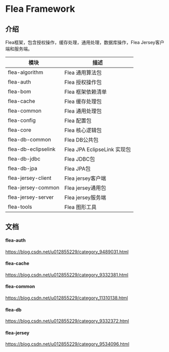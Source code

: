 # Flea Framework

## 介绍
Flea框架，包含授权操作，缓存处理，通用处理，数据库操作，Flea Jersey客户端和服务端。

|  模块                     |  描述                  |
|---------------------------|-----------------------| 
|  flea-algorithm           |  Flea 通用算法包        |
|  flea-auth                |  Flea 授权操作包        |
|  flea-bom                 |  Flea 框架依赖清单      |
|  flea-cache               |  Flea 缓存处理包        |
|  flea-common              |  Flea 通用处理包        |
|  flea-config              |  Flea 配置包            |
|  flea-core                |  Flea 核心逻辑包        |
|  flea-db-common           |  Flea DB公共包         |
|  flea-db-eclipselink      |  Flea JPA EclipseLink 实现包|
|  flea-db-jdbc             |  Flea JDBC包           |
|  flea-db-jpa              |  Flea JPA包            |
|  flea-jersey-client       |  Flea jersey客户端     |
|  flea-jersey-common       |  Flea jersey通用包     |
|  flea-jersey-server       |  Flea jersey服务端     |
|  flea-tools               |  Flea 图形工具          |

## 文档

#### flea-auth

https://blog.csdn.net/u012855229/category_9489031.html

#### flea-cache

https://blog.csdn.net/u012855229/category_9332381.html

#### flea-common

https://blog.csdn.net/u012855229/category_11310138.html

#### flea-db

https://blog.csdn.net/u012855229/category_9332372.html

#### flea-jersey

https://blog.csdn.net/u012855229/category_9534096.html